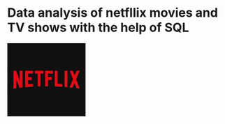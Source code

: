 # Data analysis of netfllix movies and TV shows with the help of SQL

![Netflix logo](https://github.com/TwinHarsh/netflix_data_analysis_SQL/blob/main/logo.png)
